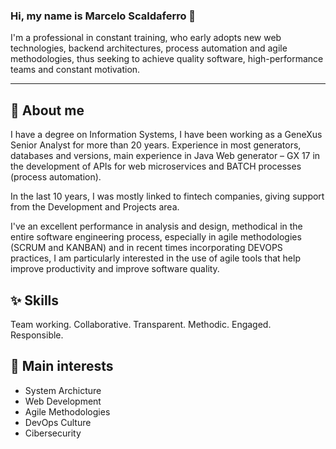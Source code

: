 ### Hi, my name is Marcelo Scaldaferro 👋

<!--
**Scaldy/Scaldy** is a ✨ _special_ ✨ repository because its `README.md` (this file) appears on your GitHub profile.

Here are some ideas to get you started:

- 🔭 I’m currently working on ...
- 🌱 I’m currently learning ...
- 👯 I’m looking to collaborate on ...
- 🤔 I’m looking for help with ...
- 💬 Ask me about ...
- 📫 How to reach me: ...
- 😄 Pronouns: ...
- ⚡ Fun fact: ...
-->

I'm a professional in constant training, who early adopts new web technologies, backend architectures, process automation and agile methodologies, thus seeking to achieve quality software, high-performance teams and constant motivation.

---

## 💬 About me

I have a degree on Information Systems, I have been working as a GeneXus Senior Analyst for more than 20 years. Experience in most generators, databases and versions, main experience in Java Web generator – GX 17 in the development of APIs for web microservices and BATCH processes (process automation).

In the last 10 years, I was mostly linked to fintech companies, giving support from the Development and Projects area.

I've an excellent performance in analysis and design, methodical in the entire software engineering process, especially in agile methodologies (SCRUM and KANBAN) and in recent times incorporating DEVOPS practices, I am particularly interested in the use of agile tools that help improve productivity and improve software quality.

## ✨ Skills
Team working. Collaborative. Transparent. Methodic. Engaged. Responsible.


## 🌱 Main interests

- System Archicture
- Web Development
- Agile Methodologies
- DevOps Culture
- Cibersecurity
